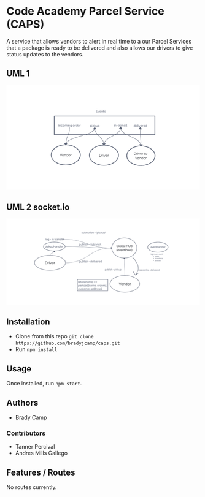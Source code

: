 # Code Academy Parcel Service (CAPS)

A service that allows vendors to alert in real time to a our Parcel Services that a package is ready to be delivered and also allows our drivers to give status updates to the vendors.

## UML 1

![UML Diagram1](./assets/CAPS-lab11-UML.png)

## UML 2 socket.io

![UML socket.io ](./assets/CAPS-lab12-socket.io.png)

## Installation

- Clone from this repo `git clone https://github.com/bradyjcamp/caps.git`
- Run `npm install`

## Usage

Once installed, run `npm start`.

## Authors

- Brady Camp

### Contributors

- Tanner Percival
- Andres Mills Gallego

## Features / Routes

No routes currently.
